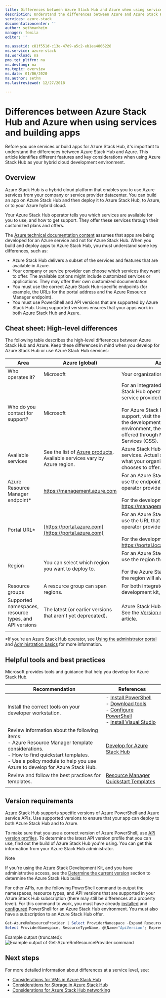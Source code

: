 ```yaml
---
title: Differences between Azure Stack Hub and Azure when using services and building apps| Microsoft Docs
description: Understand the differences between Azure and Azure Stack Hub when using services and building apps.
services: azure-stack
documentationcenter: ''
author: sethmanheim
manager: femila
editor: ''

ms.assetid: c81f551d-c13e-47d9-a5c2-eb1ea4806228
ms.service: azure-stack
ms.workload: na
pms.tgt_pltfrm: na
ms.devlang: na
ms.topic: overview
ms.date: 01/06/2020
ms.author: sethm
ms.lastreviewed: 12/27/2018

---
```


# Differences between Azure Stack Hub and Azure when using services and building apps

Before you use services or build apps for Azure Stack Hub, it's important to understand the differences between Azure Stack Hub and Azure. This article identifies different features and key considerations when using Azure Stack Hub as your hybrid cloud development environment.

## Overview

Azure Stack Hub is a hybrid cloud platform that enables you to use Azure services from your company or service provider datacenter. You can build an app on Azure Stack Hub and then deploy it to Azure Stack Hub, to Azure, or to your Azure hybrid cloud.

Your Azure Stack Hub operator tells you which services are available for you to use, and how to get support. They offer these services through their customized plans and offers.

The [Azure technical documentation content](/azure) assumes that apps are being developed for an Azure service and not for Azure Stack Hub. When you build and deploy apps to Azure Stack Hub, you must understand some key differences, such as:

* Azure Stack Hub delivers a subset of the services and features that are available in Azure.
* Your company or service provider can choose which services they want to offer. The available options might include customized services or applications. They may offer their own customized documentation.
* You must use the correct Azure Stack Hub-specific endpoints (for example, the URLs for the portal address and the Azure Resource Manager endpoint).
* You must use PowerShell and API versions that are supported by Azure Stack Hub. Using supported versions ensures that your apps work in both Azure Stack Hub and Azure.

## Cheat sheet: High-level differences

The following table describes the high-level differences between Azure Stack Hub and Azure. Keep these differences in mind when you develop for Azure Stack Hub or use Azure Stack Hub services:

| Area | Azure (global) | Azure Stack Hub |
| -------- | ------------- | ----------|
| Who operates it? | Microsoft | Your organization or service provider.|
| Who do you contact for support? | Microsoft | For an integrated system, contact your Azure Stack Hub operator (at your organization or service provider) for support.<br><br>For Azure Stack Development Kit (ASDK) support, visit the [Microsoft forums](https://social.msdn.microsoft.com/Forums/en-US/home?forum=AzureStack). Because the development kit is an evaluation environment, there's no official support offered through Microsoft Customer Support Services (CSS).
| Available services | See the list of [Azure products](https://azure.microsoft.com/services/?b=17.04b). Available services vary by Azure region. | Azure Stack Hub supports a subset of Azure services. Actual services will vary based on what your organization or service provider chooses to offer.
| Azure Resource Manager endpoint* | https://management.azure.com | For an Azure Stack Hub integrated system, use the endpoint that your Azure Stack Hub operator provides.<br><br>For the development kit, use: https://management.local.azurestack.external.
| Portal URL* | [https://portal.azure.com](https://portal.azure.com) | For an Azure Stack Hub integrated system, use the URL that your Azure Stack Hub operator provides.<br><br>For the development kit, use: https://portal.local.azurestack.external.
| Region | You can select which region you want to deploy to. | For an  Azure Stack Hub integrated system, use the region that's available on your system.<br><br>For the Azure Stack Development Kit (ASDK), the region will always be **local**.
| Resource groups | A resource group can span regions. | For both integrated systems and the development kit, there's only one region.
|Supported namespaces, resource types, and API versions | The latest (or earlier versions that aren't yet deprecated). | Azure Stack Hub supports specific versions. See the [Version requirements](#version-requirements) section of this article.
| | |

*If you're an Azure Stack Hub operator, see [Using the administrator portal](../operator/azure-stack-manage-portals.md) and [Administration basics](../operator/azure-stack-manage-basics.md) for more information.

## Helpful tools and best practices

Microsoft provides tools and guidance that help you develop for Azure Stack Hub.

| Recommendation | References |
| -------- | ------------- |
| Install the correct tools on your developer workstation. | - [Install PowerShell](../operator/azure-stack-powershell-install.md)<br>- [Download tools](../operator/azure-stack-powershell-download.md)<br>- [Configure PowerShell](azure-stack-powershell-configure-user.md)<br>- [Install Visual Studio](azure-stack-install-visual-studio.md)
| Review information about the following items:<br>- Azure Resource Manager template considerations.<br>- How to find quickstart templates.<br>- Use a policy module to help you use Azure to develop for Azure Stack Hub. | [Develop for Azure Stack Hub](azure-stack-developer.md) |
| Review and follow the best practices for templates. | [Resource Manager Quickstart Templates](https://github.com/Azure/azure-quickstart-templates/blob/master/1-CONTRIBUTION-GUIDE/best-practices.md)
| | |

## Version requirements

Azure Stack Hub supports specific versions of Azure PowerShell and Azure service APIs. Use supported versions to ensure that your app can deploy to both Azure Stack Hub and to Azure.

To make sure that you use a correct version of Azure PowerShell, use [API version profiles](azure-stack-version-profiles.md). To determine the latest API version profile that you can use, find out the build of Azure Stack Hub you're using. You can get this information from your Azure Stack Hub administrator.

> [!NOTE]
> If you're using the Azure Stack Development Kit, and you have administrative access, see the [Determine the current version](../operator/azure-stack-updates.md) section to determine the Azure Stack Hub build.

For other APIs, run the following PowerShell command to output the namespaces, resource types, and API versions that are supported in your Azure Stack Hub subscription (there may still be differences at a property level). For this command to work, you must have already [installed](../operator/azure-stack-powershell-install.md) and [configured](azure-stack-powershell-configure-user.md) PowerShell for an Azure Stack Hub environment. You must also have a subscription to an Azure Stack Hub offer.

```powershell
Get-AzureRmResourceProvider | Select ProviderNamespace -Expand ResourceTypes | Select * -Expand ApiVersions | `
Select ProviderNamespace, ResourceTypeName, @{Name="ApiVersion"; Expression={$_}} 
```

Example output (truncated):
![Example output of Get-AzureRmResourceProvider command](media/azure-stack-considerations/image1.png)

## Next steps

For more detailed information about differences at a service level, see:

* [Considerations for VMs in Azure Stack Hub](azure-stack-vm-considerations.md)
* [Considerations for Storage in Azure Stack Hub](azure-stack-acs-differences.md)
* [Considerations for Azure Stack Hub networking](azure-stack-network-differences.md)
